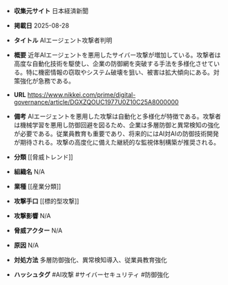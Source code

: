 - **収集元サイト**
日本経済新聞

- **掲載日**
2025-08-28

- **タイトル**
AIエージェント攻撃者判明

- **概要**
近年AIエージェントを悪用したサイバー攻撃が増加している。攻撃者は高度な自動化技術を駆使し、企業の防御網を突破する手法を多様化させている。特に機密情報の窃取やシステム破壊を狙い、被害は拡大傾向にある。対策強化が急務である。

- **URL**
https://www.nikkei.com/prime/digital-governance/article/DGXZQOUC1977U0Z10C25A8000000

- **備考**
AIエージェントを悪用した攻撃は自動化と多様化が特徴である。攻撃者は機械学習を悪用し防御回避を図るため、企業は多層防御と異常検知の強化が必要である。従業員教育も重要であり、将来的にはAI対AIの防御技術開発が期待される。攻撃の高度化に備えた継続的な監視体制構築が推奨される。

- **分類**
[[脅威トレンド]]

- **組織名**
N/A

- **業種**
[[産業分類]]

- **攻撃手口**
[[標的型攻撃]]

- **攻撃影響**
N/A

- **脅威アクター**
N/A

- **原因**
N/A

- **対処方法**
多層防御強化、異常検知導入、従業員教育強化

- **ハッシュタグ**
#AI攻撃 #サイバーセキュリティ #防御強化
